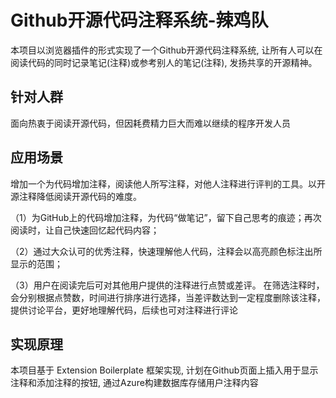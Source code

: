 # Github开源代码注释系统-辣鸡队
本项目以浏览器插件的形式实现了一个Github开源代码注释系统, 让所有人可以在阅读代码的同时记录笔记(注释)或参考别人的笔记(注释), 发扬共享的开源精神。

## 针对人群
面向热衷于阅读开源代码，但因耗费精力巨大而难以继续的程序开发人员

## 应用场景
增加一个为代码增加注释，阅读他人所写注释，对他人注释进行评判的工具。以开源注释降低阅读开源代码的难度。

（1）为GitHub上的代码增加注释，为代码“做笔记”，留下自己思考的痕迹；再次阅读时，让自己快速回忆起代码内容；

（2）通过大众认可的优秀注释，快速理解他人代码，注释会以高亮颜色标注出所显示的范围；

（3）用户在阅读完后可对其他用户提供的注释进行点赞或差评。
    在筛选注释时，会分别根据点赞数，时间进行排序进行选择，当差评数达到一定程度删除该注释，提供讨论平台，更好地理解代码，后续也可对注释进行评论

## 实现原理
本项目基于 Extension Boilerplate 框架实现, 计划在Github页面上插入用于显示注释和添加注释的按钮, 通过Azure构建数据库存储用户注释内容
